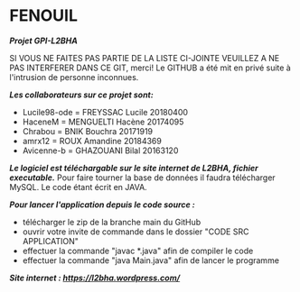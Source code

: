# FENOUIL
***Projet GPI-L2BHA***

SI VOUS NE FAITES PAS PARTIE DE LA LISTE CI-JOINTE VEUILLEZ A NE PAS INTERFERER DANS CE GIT, merci!
Le GITHUB a été mit en privé suite à l'intrusion de personne inconnues.


***Les collaborateurs sur ce  projet  sont:***
- Lucile98-ode = FREYSSAC Lucile 20180400
- HaceneM = MENGUELTI Hacène 20174095
- Chrabou = BNIK Bouchra 20171919
- amrx12 = ROUX Amandine 20184369
- Avicenne-b = GHAZOUANI Bilal 20163120



***Le logiciel est téléchargable sur le site internet de L2BHA, fichier executable.***
Pour faire tourner la base de données il faudra télécharger MySQL.
Le code étant écrit en JAVA.

***Pour lancer l'application depuis le code source :***
- télécharger le zip de la branche main du GitHub
- ouvrir votre invite de commande dans le dossier "CODE SRC APPLICATION"
- effectuer la commande "javac *.java" afin de compiler le code
- effectuer la commande "java Main.java" afin de lancer le programme


***Site internet : https://l2bha.wordpress.com/***

